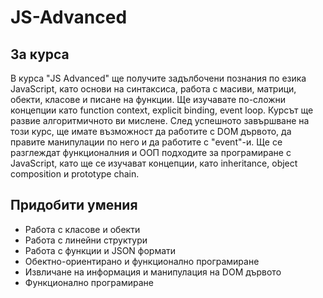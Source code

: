 # JS-Advanced

## За курса
В курса "JS Advanced" ще получите задълбочени познания по езика JavaScript, като основи на синтаксиса, работа с масиви, матрици, обекти, класове и писане на функции. Ще изучавате по-сложни концепции като function context, explicit binding, event loop. Курсът ще развие алгоритмичното ви мислене. След успешното завършване на този курс, ще имате възможност да работите с DOM дървото, да правите манипулации по него и да работите с "event"-и. Ще се разглеждат функционалния и ООП подходите за програмиране с JavaScript, като ще се изучават концепции, като inheritance, object composition и prototype chain.

## Придобити умения
- Работа с класове и обекти
- Работа с линейни структури
- Работа с функции и JSON формати
- Обектно-ориентирано и функционално програмиране
- Извличане на информация и манипулация на DOM дървото
- Функционално програмиране
